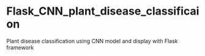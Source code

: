 # Flask_CNN_plant_disease_classificaion
Plant disease classification using CNN model and display with Flask framework 
